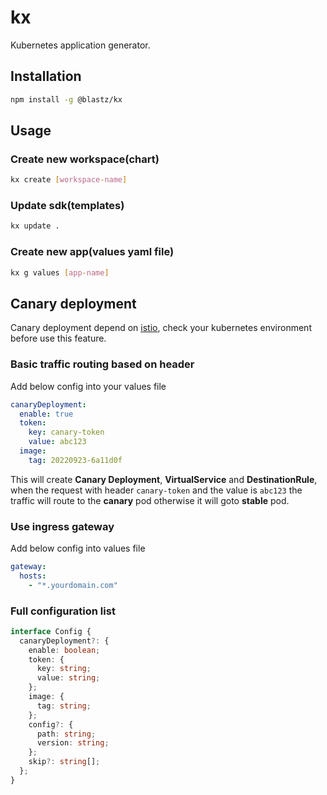 # kx

Kubernetes application generator.

## Installation

```bash
npm install -g @blastz/kx
```

## Usage

### Create new workspace(chart)

```bash
kx create [workspace-name]
```

### Update sdk(templates)

```bash
kx update .
```

### Create new app(values yaml file)

```bash
kx g values [app-name]
```

## Canary deployment

Canary deployment depend on [istio](https://istio.io/latest/), check your
kubernetes environment before use this feature.

### Basic traffic routing based on header

Add below config into your values file

```yaml
canaryDeployment:
  enable: true
  token:
    key: canary-token
    value: abc123
  image:
    tag: 20220923-6a11d0f
```

This will create **Canary Deployment**, **VirtualService** and **DestinationRule**, when
the request with header `canary-token` and the value is `abc123` the traffic will route
to the **canary** pod otherwise it will goto **stable** pod.

### Use ingress gateway

Add below config into values file

```yaml
gateway:
  hosts:
    - "*.yourdomain.com"
```

### Full configuration list

```ts
interface Config {
  canaryDeployment?: {
    enable: boolean;
    token: {
      key: string;
      value: string;
    };
    image: {
      tag: string;
    };
    config?: {
      path: string;
      version: string;
    };
    skip?: string[];
  };
}
```
